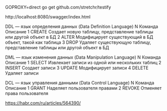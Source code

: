 GOPROXY=direct go get github.com/stretchr/testify

http://localhost:8080/swagger/index.html



DDL — язык определения данных (Data Definition Language)
N	Команда	Описание
1	CREATE	Создает новую таблицу, представление таблицы или другой объект в БД
2	ALTER	Модифицирует существующий в БД объект, такой как таблица
3	DROP	Удаляет существующую таблицу, представление таблицы или другой объект в БД

DML — язык изменения данных (Data Manipulation Language)
N	Команда	Описание
1	SELECT	Извлекает записи из одной или нескольких таблиц
2	INSERT	Создает записи
3	UPDATE	Модифицирует записи
4	DELETE	Удаляет записи

DCL — язык управления данными (Data Control Language)
N	Команда	Описание
1	GRANT	Наделяет пользователя правами
2	REVOKE	Отменяет права пользователя


https://habr.com/ru/articles/564390/